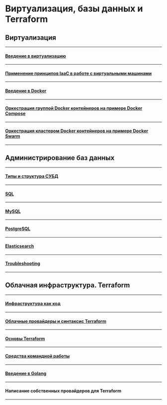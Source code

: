 # Виртуализация, базы данных и Terraform

## Виртуализация

---

#### [Введение в виртуализацию](./05-virt-01-basics/)

---

#### [Применение принципов IaaC в работе с виртуальными машинами](./05-virt-02-iaac/)

---

#### [Введение в Docker](./05-virt-03-docker/)

---

#### [Оркестрация группой Docker контейнеров на примере Docker Compose](./05-virt-04-docker-compose/)

---

#### [Оркестрация кластером Docker контейнеров на примере Docker Swarm](./05-virt-05-docker-swarm/)

---

## Администрирование баз данных

---

#### [Типы и структура СУБД](./06-db-01-basics/)

---

#### [SQL](./06-db-02-sql/)

---

#### [MySQL](./06-db-03-mysql/)

---

#### [PostgreSQL](./06-db-04-postgresql/)

---

#### [Elasticsearch](./06-db-05-elasticsearch/)

---

#### [Troubleshooting](./06-db-06-troobleshooting/)

---


## Облачная инфраструктура. Terraform

---

#### [Инфраструктура как код](./07-terraform-01-intro/)

---

#### [Облачные провайдеры и синтаксис Terraform](./07-terraform-02-syntax/)

---

#### [Основы Terraform](./07-terraform-03-basic/)

---

#### [Средства командной работы](./07-terraform-04-teamwork/)

---

#### [Введение в Golang](./07-terraform-05-golang/)

---
#### Написание собственных провайдеров для Terraform

---